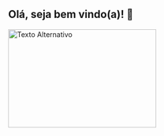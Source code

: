 ## Olá, seja bem vindo(a)! 👋



<img src="https://wordpress-cms-revista-prod-assets.quero.space/legacy_posts/post_images/15721/a3db5ae0d93f3eaf373589f2e21c36e5dade68e6.gif?1551215966" alt="Texto Alternativo" width="300" height="200">